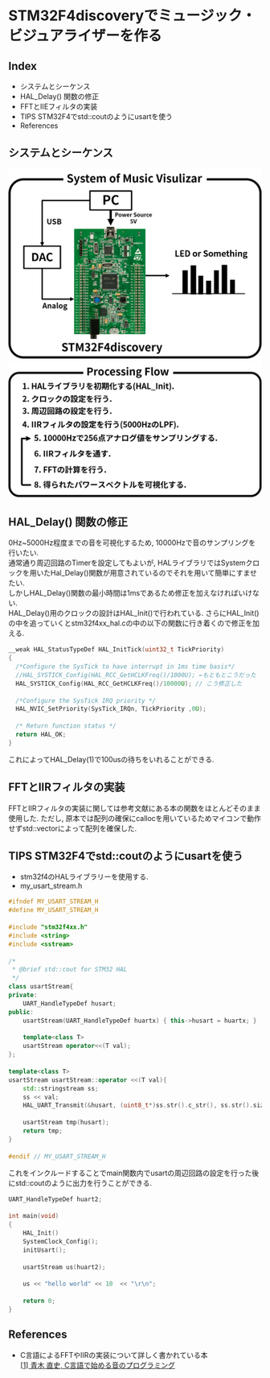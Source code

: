 # STM32F4discoveryでミュージック・ビジュアライザーを作る
## Index
* システムとシーケンス
* HAL_Delay() 関数の修正
* FFTとIIEフィルタの実装
* TIPS STM32F4でstd::coutのようにusartを使う  
* References

## システムとシーケンス  
<img src="images/system.png" width="700">
<img src="images/sequence.png" width="700">

## HAL_Delay() 関数の修正  
0Hz~5000Hz程度までの音を可視化するため, 10000Hzで音のサンプリングを行いたい.  
通常通り周辺回路のTimerを設定してもよいが, HALライブラリではSystemクロックを用いたHal_Delay()関数が用意されているのでそれを用いて簡単にすませたい.  
しかしHAL_Delay()関数の最小時間は1msであるため修正を加えなければいけない.  
HAL_Delay()用のクロックの設計はHAL_Init()で行われている. さらにHAL_Init()の中を追っていくとstm32f4xx_hal.cの中の以下の関数に行き着くので修正を加える.  

```cpp
__weak HAL_StatusTypeDef HAL_InitTick(uint32_t TickPriority)
{
  /*Configure the SysTick to have interrupt in 1ms time basis*/
  //HAL_SYSTICK_Config(HAL_RCC_GetHCLKFreq()/1000U); ←もともとこうだった
  HAL_SYSTICK_Config(HAL_RCC_GetHCLKFreq()/10000U); // こう修正した

  /*Configure the SysTick IRQ priority */
  HAL_NVIC_SetPriority(SysTick_IRQn, TickPriority ,0U);

  /* Return function status */
  return HAL_OK;
}

```
これによってHAL_Delay(1)で100usの待ちをいれることができる.

## FFTとIIRフィルタの実装  
FFTとIIRフィルタの実装に関しては参考文献にある本の関数をほとんどそのまま使用した. ただし, 原本では配列の確保にcallocを用いているためマイコンで動作せずstd::vectorによって配列を確保した.  

## TIPS STM32F4でstd::coutのようにusartを使う  
 - stm32f4のHALライブラリーを使用する.  
 - my_usart_stream.h  

```cpp
#ifndef MY_USART_STREAM_H
#define MY_USART_STREAM_H

#include "stm32f4xx.h"
#include <string>
#include <sstream>

/*
 * @brief std::cout for STM32 HAL
 */
class usartStream{
private:
	UART_HandleTypeDef husart;
public:
	usartStream(UART_HandleTypeDef huartx) { this->husart = huartx; }

	template<class T>
	usartStream operator<<(T val);
};

template<class T>
usartStream usartStream::operator <<(T val){
	std::stringstream ss;
	ss << val;
	HAL_UART_Transmit(&husart, (uint8_t*)ss.str().c_str(), ss.str().size(), 30);

	usartStream tmp(husart);
	return tmp;
}

#endif // MY_USART_STREAM_H
```

これをインクルードすることでmain関数内でusartの周辺回路の設定を行った後にstd::coutのように出力を行うことができる.  

```cpp
UART_HandleTypeDef huart2;

int main(void)
{
	HAL_Init()
    SystemClock_Config();
	initUsart();
    
    usartStream us(huart2);
    
    us << "hello world" << 10  << "\r\n";

	return 0;
}
```

## References
* C言語によるFFTやIIRの実装について詳しく書かれている本  
<a href="http://floor13.sakura.ne.jp/book03/book03.html">[1] 青木 直史, C言語で始める音のプログラミング</a>

